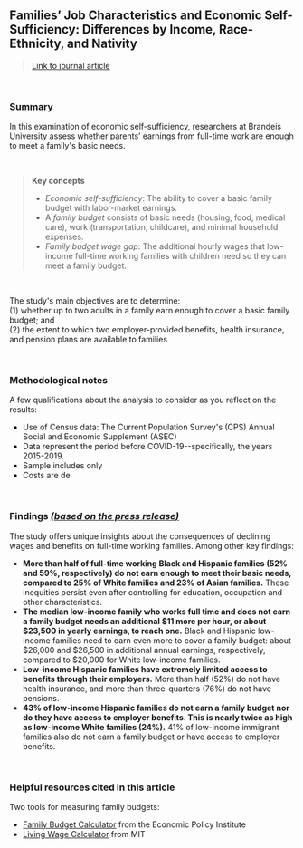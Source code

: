 <br>

## Families’ Job Characteristics and Economic Self-Sufficiency: Differences by Income, Race-Ethnicity, and Nativity  

> [Link to journal article](https://www.rsfjournal.org/content/8/5/67)  

<br> 

### Summary

In this examination of economic self-sufficiency, researchers at Brandeis University assess whether parents’ earnings from full-time work are enough to meet a family's basic needs. 

<br>
  
> **Key concepts**
> 
> * *Economic self-sufficiency*: The ability to cover a basic family budget with labor-market earnings.  
> * A *family budget* consists of basic needs (housing, food, medical care), work (transportation, childcare), and minimal household expenses.
> * *Family budget wage gap*: The additional hourly wages that low-income full-time working families with children need so they can meet a family budget.

<br>

The study's main objectives are to determine:  
(1) whether up to two adults in a family earn enough to cover a basic family budget; and  
(2) the extent to which two employer-provided benefits, health insurance, and pension plans are available to families  

<br> 

### Methodological notes

A few qualifications about the analysis to consider as you reflect on the results:

* Use of Census data: The Current Population Survey's (CPS) Annual Social and Economic Supplement (ASEC)
* Data represent the period before COVID-19--specifically, the years 2015-2019.
* Sample includes only 
* Costs are de

<br>

### Findings [*(based on the press release)*](https://www.diversitydatakids.org/research-library/research-report/families-job-characteristics-and-economic-self-sufficiency)

The study offers unique insights about the consequences of declining wages and benefits on full-time working families. Among other key findings:  

- **More than half of full-time working Black and Hispanic families (52% and 59%, respectively) do not earn enough to meet their basic needs, compared to 25% of White families and 23% of Asian families.** These inequities persist even after controlling for education, occupation and other characteristics.   
- **The median low-income family who works full time and does not earn a family budget needs an additional $11 more per hour, or about $23,500 in yearly earnings, to reach one.** Black and Hispanic low-income families need to earn even more to cover a family budget: about $26,000 and $26,500 in additional annual earnings, respectively, compared to $20,000 for White low-income families.    
- **Low-income Hispanic families have extremely limited access to benefits through their employers.** More than half (52%) do not have health insurance, and more than three-quarters (76%) do not have pensions.   
- **43% of low-income Hispanic families do not earn a family budget nor do they have access to employer benefits. This is nearly twice as high as low-income White families (24%).** 41% of low-income immigrant families also do not earn a family budget or have access to employer benefits. 

<br>

### Helpful resources cited in this article

Two tools for measuring family budgets:  
- [Family Budget Calculator](https://www.epi.org/resources/budget/) from the Economic Policy Institute
- [Living Wage Calculator](https://livingwage.mit.edu/) from MIT
